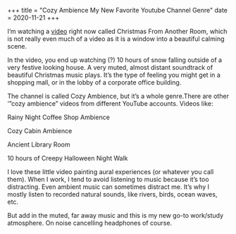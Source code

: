 +++
title = "Cozy Ambience My New Favorite Youtube Channel Genre"
date = 2020-11-21
+++

I’m watching a [video][1] right now called Christmas From Another Room, which is not really even much of a video as it is a window into a beautiful calming scene.

In the video, you end up watching (?) 10 hours of snow falling outside of a very festive looking house. A very muted, almost distant soundtrack of beautiful Christmas music plays. It’s the type of feeling you might get in a shopping mall, or in the lobby of a corporate office building.

The channel is called Cozy Ambience, but it’s a whole genre.There are other ‘&#8221;cozy ambience&#8221; videos from different YouTube accounts. Videos like:

Rainy Night Coffee Shop Ambience

Cozy Cabin Ambience

Ancient Library Room

10 hours of Creepy Halloween Night Walk

I love these little video painting aural experiences (or whatever you call them). When I work, I tend to avoid listening to music because it’s too distracting. Even ambient music can sometimes distract me. It’s why I mostly listen to recorded natural sounds, like rivers, birds, ocean waves, etc.

But add in the muted, far away music and this is my new go-to work/study atmosphere. On noise cancelling headphones of course.

 [1]: https://www.youtube.com/watch?v=-lj1LYN-D3A